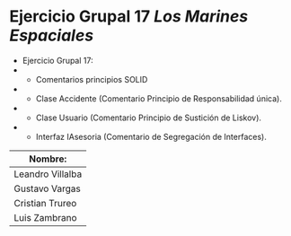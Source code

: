 # Ejercicio Grupal 17 _Los Marines Espaciales_

- Ejercicio Grupal 17:
- - Comentarios principios SOLID
- - Clase Accidente (Comentario Principio de Responsabilidad única).
- - Clase Usuario (Comentario Principio de Sustición de Liskov).
- - Interfaz IAsesoria (Comentario de Segregación de Interfaces).

| Nombre:          |
|------------------|
| Leandro Villalba | 
| Gustavo Vargas   |
| Cristian Trureo  |
| Luis Zambrano    | 😎